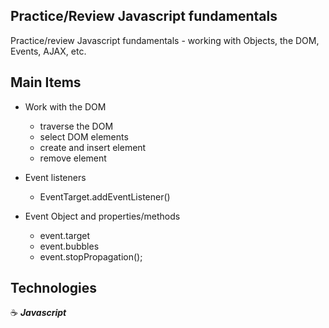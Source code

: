 ## Practice/Review Javascript fundamentals

Practice/review Javascript fundamentals - working with Objects, the DOM, Events, AJAX, etc.

## Main Items

- Work with the DOM

  - traverse the DOM
  - select DOM elements
  - create and insert element
  - remove element

- Event listeners

  - Event​Target​.add​Event​Listener()

- Event Object and properties/methods
  - event.target
  - event.bubbles
  - event.stopPropagation();

## Technologies

:coffee: **_Javascript_**

